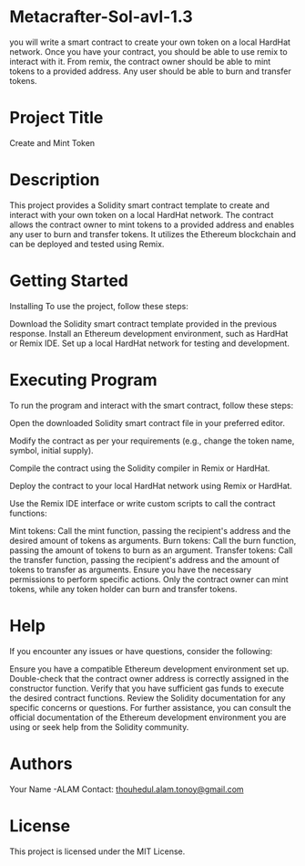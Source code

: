 # Metacrafter-Sol-avl-1.3
 you will write a smart contract to create your own token on a local HardHat network. Once you have your contract, you should be able to use remix to interact with it. From remix, the contract owner should be able to mint tokens to a provided address. Any user should be able to burn and transfer tokens.

# Project Title
Create and Mint Token

# Description
This project provides a Solidity smart contract template to create and interact with your own token on a local HardHat network. The contract allows the contract owner to mint tokens to a provided address and enables any user to burn and transfer tokens. It utilizes the Ethereum blockchain and can be deployed and tested using Remix.

# Getting Started
  Installing
To use the project, follow these steps:

Download the Solidity smart contract template provided in the previous response.
Install an Ethereum development environment, such as HardHat or Remix IDE.
Set up a local HardHat network for testing and development.

# Executing Program
To run the program and interact with the smart contract, follow these steps:

Open the downloaded Solidity smart contract file in your preferred editor.

Modify the contract as per your requirements (e.g., change the token name, symbol, initial supply).

Compile the contract using the Solidity compiler in Remix or HardHat.

Deploy the contract to your local HardHat network using Remix or HardHat.

Use the Remix IDE interface or write custom scripts to call the contract functions:

Mint tokens: Call the mint function, passing the recipient's address and the desired amount of tokens as arguments.
Burn tokens: Call the burn function, passing the amount of tokens to burn as an argument.
Transfer tokens: Call the transfer function, passing the recipient's address and the amount of tokens to transfer as arguments.
Ensure you have the necessary permissions to perform specific actions. Only the contract owner can mint tokens, while any token holder can burn and transfer tokens.

# Help
If you encounter any issues or have questions, consider the following:

Ensure you have a compatible Ethereum development environment set up.
Double-check that the contract owner address is correctly assigned in the constructor function.
Verify that you have sufficient gas funds to execute the desired contract functions.
Review the Solidity documentation for any specific concerns or questions.
For further assistance, you can consult the official documentation of the Ethereum development environment you are using or seek help from the Solidity community.

# Authors
Your Name -ALAM 
Contact: thouhedul.alam.tonoy@gmail.com

# License
This project is licensed under the MIT License.
